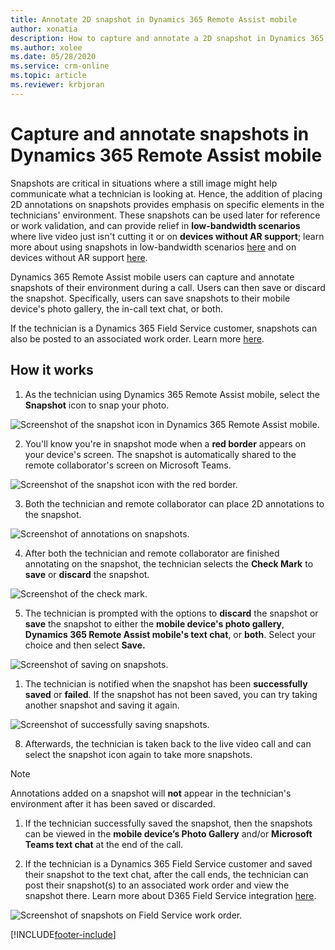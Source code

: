 ```yaml
---
title: Annotate 2D snapshot in Dynamics 365 Remote Assist mobile
author: xonatia
description: How to capture and annotate a 2D snapshot in Dynamics 365 Remote Assist mobile
ms.author: xolee
ms.date: 05/28/2020
ms.service: crm-online
ms.topic: article
ms.reviewer: krbjoran
---
```

# Capture and annotate snapshots in Dynamics 365 Remote Assist mobile 

Snapshots are critical in situations where a still image might help communicate what a technician is looking at. Hence, the addition of placing 2D annotations on snapshots provides emphasis on specific elements in the technicians' environment. These snapshots can be used later for reference or work validation, and can provide relief in **low-bandwidth scenarios** where live video just isn't cutting it or on **devices without AR support**; learn more about using snapshots in low-bandwidth scenarios [here](https://docs.microsoft.com/dynamics365/mixed-reality/remote-assist/mobile-app/poor-network-connectivity) and on devices without AR support [here](../mobile-app/using-devices-without-AR.md). 

Dynamics 365 Remote Assist mobile users can capture and annotate snapshots of their environment during a call. Users can then save or discard the snapshot. Specifically, users can save snapshots to their mobile device's photo gallery, the in-call text chat, or both.

If the technician is a Dynamics 365 Field Service customer, snapshots can also be posted to an associated work order. Learn more [here](https://docs.microsoft.com/dynamics365/mixed-reality/remote-assist/mobile-app/fs-integration).

## How it works

1. As the technician using Dynamics 365 Remote Assist mobile, select the **Snapshot** icon to snap your photo. 

![Screenshot of the snapshot icon in Dynamics 365 Remote Assist mobile.](./media/snapshot1.png "Snapshot Icon")

2. You'll know you're in snapshot mode when a **red border** appears on your device's screen. The snapshot is automatically shared to the remote collaborator's screen on Microsoft Teams.

![Screenshot of the snapshot icon with the red border.](./media/snapshot2.png "Red Border")

3. Both the technician and remote collaborator can place 2D annotations to the snapshot. 

![Screenshot of annotations on snapshots.](./media/snapshot4.png "Annotate snapshot")

4.	After both the technician and remote collaborator are finished annotating on the snapshot, the technician selects the **Check Mark** to **save** or **discard** the snapshot.  

![Screenshot of the check mark.](./media/snapshot4.png "Check Mark")

5.	The technician is prompted with the options to **discard** the snapshot or **save** the snapshot to either the **mobile device's photo gallery**, **Dynamics 365 Remote Assist mobile's text chat**, or **both**. Select your choice and then select **Save.**

![Screenshot of saving on snapshots.](./media/snapshot6a.png "Save snapshot")

1. The technician is notified when the snapshot has been **successfully saved** or **failed**. If the snapshot has not been saved, you can try taking another snapshot and saving it again. 

![Screenshot of successfully saving snapshots.](./media/snapshot7a.png "Saving snapshot success")

8. Afterwards, the technician is taken back to the live video call and can select the snapshot icon again to take more snapshots. 
   
>[!NOTE] 
> Annotations added on a snapshot will **not** appear in the technician's environment after it has been saved or discarded. 

1. If the technician successfully saved the snapshot, then the snapshots can be viewed in the **mobile device’s Photo Gallery** and/or **Microsoft Teams text chat** at the end of the call. 

2.  If the technician is a Dynamics 365 Field Service customer and saved their snapshot to the text chat, after the call ends, the technician can post their snapshot(s) to an associated work order and view the snapshot there. Learn more about D365 Field Service integration [here](https://docs.microsoft.com/dynamics365/mixed-reality/remote-assist/mobile-app/fs-integration).

![Screenshot of snapshots on Field Service work order.](./media/12.png "Field Service")


[!INCLUDE[footer-include](../../includes/footer-banner.md)]